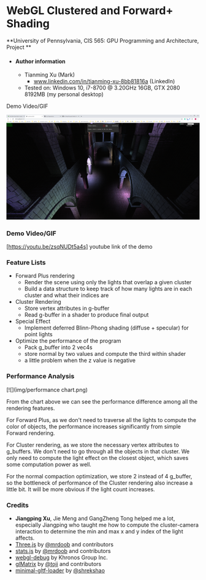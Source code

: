 WebGL Clustered and Forward+ Shading
======================

**University of Pennsylvania, CIS 565: GPU Programming and Architecture, Project **

* #### Author information

  - Tianming Xu (Mark)
    - www.linkedin.com/in/tianming-xu-8bb81816a (LinkedIn)
  - Tested on: Windows 10, i7-8700 @ 3.20GHz 16GB, GTX 2080 8192MB (my personal desktop)

Demo Video/GIF

[![](img/webgl.png)](http://HC_Mark.github.io/Project6-WebGL-Clustered-Deferred-Forward-Plus)

### Demo Video/GIF

[https://youtu.be/zsqNUDt5a4s] youtube link of the demo

### Feature Lists

- Forward Plus rendering
  - Render the scene using only the lights that overlap a given cluster
  - Build a data structure to keep track of how many lights are in each cluster and what their indices are
- Cluster Rendering
  - Store vertex attributes in g-buffer
  - Read g-buffer in a shader to produce final output
- Special Effect
  - Implement deferred Blinn-Phong shading (diffuse + specular) for point lights
- Optimize the performance of the program
  - Pack g_buffer into 2 vec4s
  - store normal by two values and compute the third within shader
  - a little problem when the z value is negative

### Performance Analysis

[![](img/performance chart.png)

From the chart above we can see the performance difference among all the rendering features.

For Forward Plus, as we don't need to traverse all the lights to compute the color of objects, the performance increases significantly from simple Forward rendering.

For Cluster rendering, as we store the necessary vertex attributes to g_buffers. We don't need to go through all the objects in that cluster. We only need to compute the light effect on the closest object, which saves some computation power as well.

For the normal compaction optimization, we store 2 instead of 4 g_buffer, so the bottleneck of performance of the Cluster rendering also increase a little bit. It will be more obvious if the light count increases.


### Credits

* **Jiangping Xu**, Jie Meng and GangZheng Tong helped me a lot, especially Jiangping who taught me how to compute the cluster-camera interaction to determine the min and max x and y index of the light affects.
* [Three.js](https://github.com/mrdoob/three.js) by [@mrdoob](https://github.com/mrdoob) and contributors
* [stats.js](https://github.com/mrdoob/stats.js) by [@mrdoob](https://github.com/mrdoob) and contributors
* [webgl-debug](https://github.com/KhronosGroup/WebGLDeveloperTools) by Khronos Group Inc.
* [glMatrix](https://github.com/toji/gl-matrix) by [@toji](https://github.com/toji) and contributors
* [minimal-gltf-loader](https://github.com/shrekshao/minimal-gltf-loader) by [@shrekshao](https://github.com/shrekshao)
